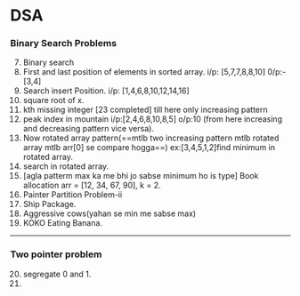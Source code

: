 # DSA
###  Binary Search Problems
<!Kaise pahechanenge? - 
			1. pattern1:- normal sorted arrray
			2. p2:- increase phir decrease pattern(peak mountain)
			3. two increasing pattern in an array(rotated array)
			4. max me sabse min possible kiya hai is type ka problem.(mltb max ka min)
			5. min ka max!>

7. Binary search
8. First and last position of elements in sorted array. i/p: [5,7,7,8,8,10] 0/p:- [3,4]
9. Search insert Position. i/p: [1,4,6,8,10,12,14,16]
10. square root of x. 
11. kth missing integer [23 completed] till here only increasing pattern
12. peak index in mountain i/p:[2,4,6,8,10,8,5] o/p:10 (from here increasing and decreasing pattern vice versa).
13. Now rotated array pattern(==mtlb two increasing pattern mtlb rotated array mtlb arr[0] se compare hogga==) ex:[3,4,5,1,2]find minimum in rotated array.
14. search in rotated array.
15. [agla patterm max ka me bhi jo sabse minimum ho is type] Book allocation arr = [12, 34, 67, 90], k = 2.
16. Painter Partition Problem-ii
17. Ship Package.
18. Aggressive cows(yahan se min me sabse max)
19. KOKO Eating Banana.

-----------------------------
###  Two pointer problem
20. segregate 0 and 1.
21. 